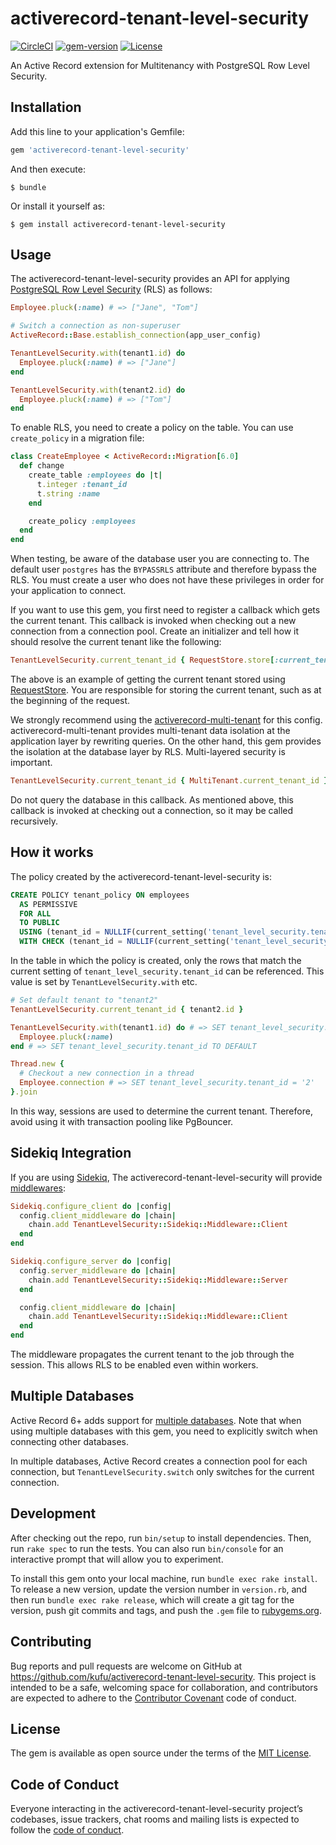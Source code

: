# activerecord-tenant-level-security
[![CircleCI](https://circleci.com/gh/kufu/activerecord-tenant-level-security/tree/master.svg?style=svg)](https://circleci.com/gh/kufu/activerecord-tenant-level-security/tree/master)
[![gem-version](https://img.shields.io/gem/v/activerecord-tenant-level-security.svg)](https://rubygems.org/gems/activerecord-tenant-level-security)
[![License](https://img.shields.io/github/license/kufu/activerecord-tenant-level-security.svg?color=blue)](https://github.com/kufu/activerecord-tenant-level-security/blob/master/LICENSE.txt)

An Active Record extension for Multitenancy with PostgreSQL Row Level Security.

## Installation

Add this line to your application's Gemfile:

```ruby
gem 'activerecord-tenant-level-security'
```

And then execute:

    $ bundle

Or install it yourself as:

    $ gem install activerecord-tenant-level-security

## Usage

The activerecord-tenant-level-security provides an API for applying [PostgreSQL Row Level Security](https://www.postgresql.org/docs/current/ddl-rowsecurity.html) (RLS) as follows:

```ruby
Employee.pluck(:name) # => ["Jane", "Tom"]

# Switch a connection as non-superuser
ActiveRecord::Base.establish_connection(app_user_config)

TenantLevelSecurity.with(tenant1.id) do
  Employee.pluck(:name) # => ["Jane"]
end

TenantLevelSecurity.with(tenant2.id) do
  Employee.pluck(:name) # => ["Tom"]
end
```

To enable RLS, you need to create a policy on the table. You can use `create_policy` in a migration file:

```ruby
class CreateEmployee < ActiveRecord::Migration[6.0]
  def change
    create_table :employees do |t|
      t.integer :tenant_id
      t.string :name
    end

    create_policy :employees
  end
end
```

When testing, be aware of the database user you are connecting to. The default user `postgres` has the `BYPASSRLS` attribute and therefore bypass the RLS. You must create a user who does not have these privileges in order for your application to connect.

If you want to use this gem, you first need to register a callback which gets the current tenant. This callback is invoked when checking out a new connection from a connection pool. Create an initializer and tell how it should resolve the current tenant like the following:

```ruby
TenantLevelSecurity.current_tenant_id { RequestStore.store[:current_tenant_id] }
```

The above is an example of getting the current tenant stored using [RequestStore](https://github.com/steveklabnik/request_store). You are responsible for storing the current tenant, such as at the beginning of the request.

We strongly recommend using the [activerecord-multi-tenant](https://github.com/citusdata/activerecord-multi-tenant) for this config. activerecord-multi-tenant provides multi-tenant data isolation at the application layer by rewriting queries. On the other hand, this gem provides the isolation at the database layer by RLS. Multi-layered security is important.

```ruby
TenantLevelSecurity.current_tenant_id { MultiTenant.current_tenant_id }
```

Do not query the database in this callback. As mentioned above, this callback is invoked at checking out a connection, so it may be called recursively.

## How it works

The policy created by the activerecord-tenant-level-security is:

```sql
CREATE POLICY tenant_policy ON employees
  AS PERMISSIVE
  FOR ALL
  TO PUBLIC
  USING (tenant_id = NULLIF(current_setting('tenant_level_security.tenant_id'), '')::integer)
  WITH CHECK (tenant_id = NULLIF(current_setting('tenant_level_security.tenant_id'), '')::integer)
```

In the table in which the policy is created, only the rows that match the current setting of `tenant_level_security.tenant_id` can be referenced. This value is set by `TenantLevelSecurity.with` etc.

```ruby
# Set default tenant to "tenant2"
TenantLevelSecurity.current_tenant_id { tenant2.id }

TenantLevelSecurity.with(tenant1.id) do # => SET tenant_level_security.tenant_id = '1'
  Employee.pluck(:name)
end # => SET tenant_level_security.tenant_id TO DEFAULT

Thread.new {
  # Checkout a new connection in a thread
  Employee.connection # => SET tenant_level_security.tenant_id = '2'
}.join
```

In this way, sessions are used to determine the current tenant. Therefore, avoid using it with transaction pooling like PgBouncer.

## Sidekiq Integration

If you are using [Sidekiq](https://sidekiq.org/), The activerecord-tenant-level-security will provide [middlewares](https://github.com/mperham/sidekiq/wiki/Middleware):

```ruby
Sidekiq.configure_client do |config|
  config.client_middleware do |chain|
    chain.add TenantLevelSecurity::Sidekiq::Middleware::Client
  end
end

Sidekiq.configure_server do |config|
  config.server_middleware do |chain|
    chain.add TenantLevelSecurity::Sidekiq::Middleware::Server
  end

  config.client_middleware do |chain|
    chain.add TenantLevelSecurity::Sidekiq::Middleware::Client
  end
end
```

The middleware propagates the current tenant to the job through the session. This allows RLS to be enabled even within workers.

## Multiple Databases

Active Record 6+ adds support for [multiple databases](https://guides.rubyonrails.org/active_record_multiple_databases.html). Note that when using multiple databases with this gem, you need to explicitly switch when connecting other databases.

In multiple databases, Active Record creates a connection pool for each connection, but `TenantLevelSecurity.switch` only switches for the current connection.

## Development

After checking out the repo, run `bin/setup` to install dependencies. Then, run `rake spec` to run the tests. You can also run `bin/console` for an interactive prompt that will allow you to experiment.

To install this gem onto your local machine, run `bundle exec rake install`. To release a new version, update the version number in `version.rb`, and then run `bundle exec rake release`, which will create a git tag for the version, push git commits and tags, and push the `.gem` file to [rubygems.org](https://rubygems.org).

## Contributing

Bug reports and pull requests are welcome on GitHub at https://github.com/kufu/activerecord-tenant-level-security. This project is intended to be a safe, welcoming space for collaboration, and contributors are expected to adhere to the [Contributor Covenant](http://contributor-covenant.org) code of conduct.

## License

The gem is available as open source under the terms of the [MIT License](https://opensource.org/licenses/MIT).

## Code of Conduct

Everyone interacting in the activerecord-tenant-level-security project’s codebases, issue trackers, chat rooms and mailing lists is expected to follow the [code of conduct](https://github.com/kufu/activerecord-tenant-level-security/blob/master/CODE_OF_CONDUCT.md).
